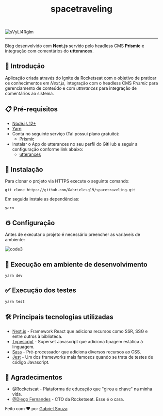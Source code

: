 <h1 align="center">spacetraveling</h1><br>

![sVyLl4Rglm](https://user-images.githubusercontent.com/54643425/129626398-278b00e8-8444-4681-9bb4-7d2ea0c06cda.gif)

---
Blog desenvolvido com __Next.js__ servido pelo headless CMS __Prismic__ e integração com comentários do __utterances__.

## 🚀 Introdução
Aplicação criada através do Ignite da Rocketseat com o objetivo de praticar os conhecimentos em *Next.js*, integração com o headless CMS *Prismic* para gerenciamento de conteúdo e com *utterances* para integração de comentários ao sistema.

## :clipboard: Pré-requisitos

- [Node.js 12+](https://nodejs.org/en/download/)
- [Yarn](https://classic.yarnpkg.com/en/docs/install/#windows-stable)
- Conta no seguinte serviço (Tal possui plano gratuito):
  - [Prismic](https://prismic.io/dashboard/signup)
- Instalar o App do utterances no seu perfil do GitHub e seguir a configuração conforme link abaixo:
  - [utterances](https://utteranc.es/)

## :wrench: Instalação

Para clonar o projeto via HTTPS execute o seguinte comando:
```
git clone https://github.com/Gabrielcsg19/spacetraveling.git
```
Em seguida instale as dependências:
```
yarn
```

## :gear: Configuração

Antes de executar o projeto é necessário preencher as variáveis de ambiente:

![code3](https://user-images.githubusercontent.com/54643425/129628194-926cc4ff-b9b7-4d05-8b44-1369bbc04b19.png)

## 🔨 Execução em ambiente de desenvolvimento

```
yarn dev
```

## :white_check_mark: Execução dos testes
```
yarn test
```

## :hammer_and_wrench: Principais tecnologias utilizadas
- [Next.js](https://nextjs.org/) - Framework React que adiciona recursos como SSR, SSG e entre outros à biblioteca.
- [Typescript](https://www.typescriptlang.org/) - Superset Javascript que adiciona tipagem estática à linguagem.
- [Sass](https://sass-lang.com/) - Pré-processador que adiciona diversos recursos ao CSS.
- [Jest](https://jestjs.io/pt-BR/) - Um dos frameworks mais famosos quando se trata de testes de código Javascript.

## 🎉 Agradecimentos

- [@Rocketseat](https://github.com/Rocketseat) - Plataforma de educação que "girou a chave" na minha vida.
- [@Diego Fernandes](https://github.com/diego3g) - CTO da Rocketseat. Esse é o cara.

Feito com :heart: por [Gabriel Souza](https://github.com/Gabrielcsg19)
